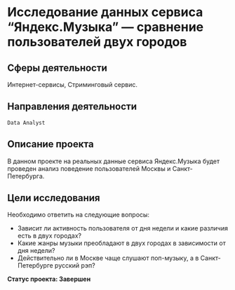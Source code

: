 
# Исследование данных сервиса “Яндекс.Музыка” — сравнение пользователей двух городов
## Сферы деятельности
Интернет-сервисы, Стриминговый сервис.
## Направления деятельности
`Data Analyst`
## Описание проекта
В данном проекте на реальных данные сервиса Яндекс.Музыка будет проведен анализ поведение пользователей Москвы и Санкт-Петербурга.

## Цели исследования 
Необходимо ответить на следующие вопросы:
- Зависит ли активность пользователя от дня недели и какие различия есть в двух городах?
- Какие жанры музыки преобладают в двух городах в зависимости от дня недели?
- Действительно ли в Москве чаще слушают поп-музыку, а в Санкт-Петербурге русский рэп?

**Статус проекта: Завершен**
